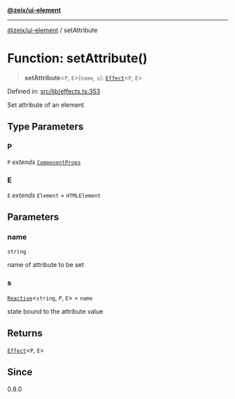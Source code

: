 [**@zeix/ui-element**](../README.md)

***

[@zeix/ui-element](../globals.md) / setAttribute

# Function: setAttribute()

> **setAttribute**\<`P`, `E`\>(`name`, `s`): [`Effect`](../type-aliases/Effect.md)\<`P`, `E`\>

Defined in: [src/lib/effects.ts:353](https://github.com/zeixcom/ui-element/blob/1b1fdfb1fc30e6d828e5489798acad1c8a45a5b4/src/lib/effects.ts#L353)

Set attribute of an element

## Type Parameters

### P

`P` *extends* [`ComponentProps`](../type-aliases/ComponentProps.md)

### E

`E` *extends* `Element` = `HTMLElement`

## Parameters

### name

`string`

name of attribute to be set

### s

[`Reactive`](../type-aliases/Reactive.md)\<`string`, `P`, `E`\> = `name`

state bound to the attribute value

## Returns

[`Effect`](../type-aliases/Effect.md)\<`P`, `E`\>

## Since

0.8.0
